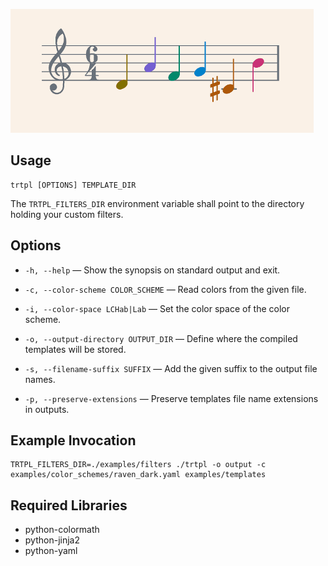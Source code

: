 ![logo](https://github.com/baskerville/thmkit/raw/master/logo/thmkit_logo.png)

## Usage

    trtpl [OPTIONS] TEMPLATE_DIR

The `TRTPL_FILTERS_DIR` environment variable shall point to the directory holding your custom filters.

## Options

- `-h, --help` — Show the synopsis on standard output and exit.

- `-c, --color-scheme COLOR_SCHEME` — Read colors from the given file.

- `-i, --color-space LCHab|Lab` — Set the color space of the color scheme.

- `-o, --output-directory OUTPUT_DIR` — Define where the compiled templates will be stored.

- `-s, --filename-suffix SUFFIX` — Add the given suffix to the output file names.

- `-p, --preserve-extensions` — Preserve templates file name extensions in outputs.

## Example Invocation

    TRTPL_FILTERS_DIR=./examples/filters ./trtpl -o output -c examples/color_schemes/raven_dark.yaml examples/templates

## Required Libraries

- python-colormath
- python-jinja2
- python-yaml
